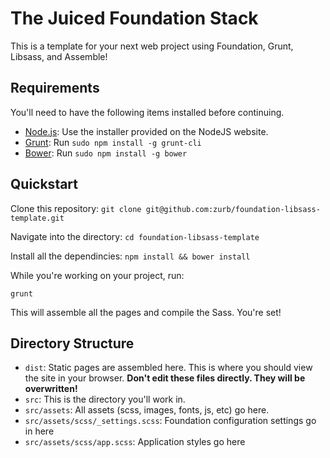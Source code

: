# The Juiced Foundation Stack

This is a template for your next web project using Foundation, Grunt, Libsass, and Assemble!

## Requirements

You'll need to have the following items installed before continuing.

  * [Node.js](http://nodejs.org): Use the installer provided on the NodeJS website.
  * [Grunt](http://gruntjs.com/): Run `sudo npm install -g grunt-cli`
  * [Bower](http://bower.io): Run `sudo npm install -g bower`


## Quickstart

Clone this repository:
`git clone git@github.com:zurb/foundation-libsass-template.git`

Navigate into the directory:
`cd foundation-libsass-template`

Install all the dependincies:
`npm install && bower install`

While you're working on your project, run:

`grunt`

This will assemble all the pages and compile the Sass. You're set!

## Directory Structure

* `dist`: Static pages are assembled here. This is where you should view the site in your browser. **Don't edit these files directly. They will be overwritten!**
* `src`: This is the directory you'll work in. 
* `src/assets`: All assets (scss, images, fonts, js, etc) go here.
* `src/assets/scss/_settings.scss`: Foundation configuration settings go in here
* `src/assets/scss/app.scss`: Application styles go here
